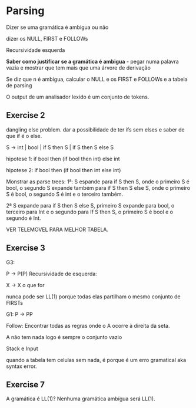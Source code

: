 # Parsing

Dizer se uma gramática é ambigua ou não

dizer os NULL, FIRST e FOLLOWs

Recursividade esquerda

**Saber como justificar se a gramática é ambigua** - pegar numa palavra vazia e mostrar que tem mais que uma árvore de derivação

Se diz que n é ambigua, calcular o NULL e os FIRST e FOLLOWs e a tabela de parsing

O output de um analisador lexido é um conjunto de tokens.

## Exercise 2

dangling else problem. dar a possibilidade de ter ifs sem elses e saber de que if é o else.

S -> int | bool | if S then S | if S then S else S

hipotese 1:
if bool then (if bool then int) else int

hipotese 2:
if bool then (if bool then int else int)

Monstrar as parse trees:
1ª:
S espande para if S then S, onde o primeiro S é bool, o segundo S expande também para if S then S else S, onde o primeiro S é bool, o segundo S é int e o terceiro também.

2ª
S expande para if S then S else S, primeiro S expande para bool, o terceiro para Int e o segundo para If S then S, o primeiro S é bool e o segundo é Int.

VER TELEMOVEL PARA MELHOR TABELA.

## Exercise 3

G3: 

P -> P(P)
Recursividade de esquerda: 

X -> X o que for

nunca pode ser LL(1) porque todas elas partilham o mesmo conjunto de FIRSTs

G1:
P -> PP

Follow: Encontrar todas as regras onde o A ocorre à direita da seta.

A não tem nada logo é sempre o conjunto vazio

Stack e Input

quando a tabela tem celulas sem nada, é porque é um erro gramatical aka syntax error.

## Exercise 7

A gramática é LL(1)? Nenhuma gramática ambígua será LL(1).